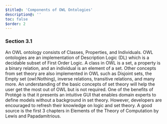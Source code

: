 ```yaml
---
$title@: 'Components of OWL Ontologies'
description@: ''
toc: false
$order: 2
---
```


### Section 3.1

An OWL ontology consists of Classes, Properties, and Individuals.
OWL ontologies are an implementation of Description Logic (DL) which is a decidable subset of First Order Logic.
A class in OWL is a set, a property is a binary relation, and an individual is an element of a set.
Other concepts from set theory are also implemented in OWL such as Disjoint sets, the Empty set (owl:Nothing), inverse relations, transitive relations, and many more.
An understanding of the basic concepts of set theory will help the user get the most out of OWL but is not required.
One of the benefits of Protégé is that it presents an intuitive GUI that enables domain experts to define models without a background in set theory.
However, developers are encouraged to refresh their knowledge on logic and set theory.
A good source is the first 3 chapters in Elements of the Theory of Computation by Lewis and Papadamitrious.

